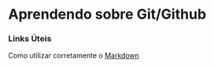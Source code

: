 # Aprendendo sobre Git/Github 

### Links Úteis 

Como utilizar corretamente o [Markdown](https://www.markdownguide.org/basic-syntax/)

